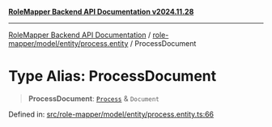 [**RoleMapper Backend API Documentation v2024.11.28**](../../../../../README.md)

***

[RoleMapper Backend API Documentation](../../../../../modules.md) / [role-mapper/model/entity/process.entity](../README.md) / ProcessDocument

# Type Alias: ProcessDocument

> **ProcessDocument**: [`Process`](../classes/Process.md) & `Document`

Defined in: [src/role-mapper/model/entity/process.entity.ts:66](https://github.com/FlowCraft-AG/RoleMapper/blob/aa2b8d129f8bd1600fa58ea512b195a2a2308efd/backend/src/role-mapper/model/entity/process.entity.ts#L66)
